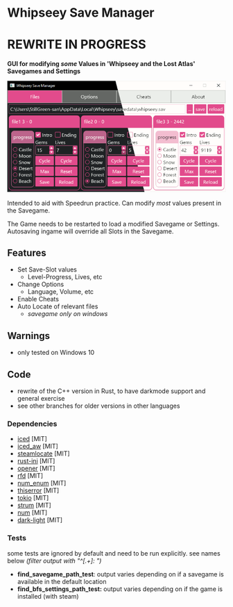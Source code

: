 # Whipseey Save Manager

# REWRITE IN PROGRESS

**GUI for modifying *some* Values in 'Whipseey and the Lost Atlas' Savegames and Settings**

![Picture](res/preview.gif)

Intended to aid with Speedrun practice. Can modify *most* values present in the Savegame.

The Game needs to be restarted to load a modified Savegame or Settings. Autosaving ingame will override all Slots in the
Savegame.

## Features

- Set Save-Slot values
    - Level-Progress, Lives, etc
- Change Options
    - Language, Volume, etc
- Enable Cheats
- Auto Locate of relevant files
    - _savegame only on windows_

## Warnings

- only tested on Windows 10

## Code

- rewrite of the C++ version in Rust, to have darkmode support and general exercise
- see other branches for older versions in other languages

### Dependencies

- [iced](https://github.com/iced-rs/iced) [MIT]
- [iced_aw](https://github.com/iced-rs/iced_aw) [MIT]
- [steamlocate](https://github.com/WilliamVenner/steamlocate-rs) [MIT]
- [rust-ini](https://github.com/zonyitoo/rust-ini) [MIT]
- [opener](https://github.com/Seeker14491/opener) [MIT]
- [rfd](https://github.com/PolyMeilex/rfd) [MIT]
- [num_enum](https://github.com/illicitonion/num_enum) [MIT]
- [thiserror](https://github.com/dtolnay/thiserror) [MIT]
- [tokio](https://github.com/tokio-rs/tokio) [MIT]
- [strum](https://github.com/Peternator7/strum) [MIT]
- [num](https://github.com/rust-num/num) [MIT]
- [dark-light](https://github.com/frewsxcv/rust-dark-light) [MIT]

### Tests

some tests are ignored by default and need to be run explicitly. see names below
*(filter output with "^\[.+\]: ")*

- **find_savegame_path_test**: output varies depending on if a savegame is available in the default location
- **find_bfs_settings_path_test:** output varies depending on if the game is installed (with steam)
